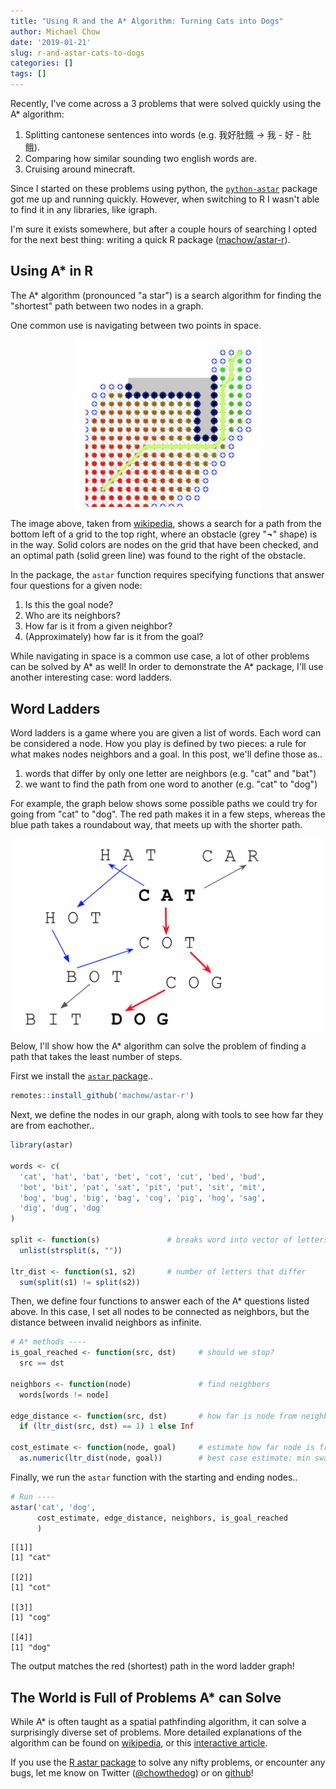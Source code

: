 ```yaml
---
title: "Using R and the A* Algorithm: Turning Cats into Dogs"
author: Michael Chow
date: '2019-01-21'
slug: r-and-astar-cats-to-dogs
categories: []
tags: []
---
```


Recently, I've come across a 3 problems that were solved quickly using the A* algorithm:

1. Splitting cantonese sentences into words (e.g. 我好肚餓 -> 我 - 好 - 肚餓).
2. Comparing how similar sounding two english words are.
3. Cruising around minecraft.

Since I started on these problems using python, the [`python-astar`](https://github.com/jrialland/python-astar) package got me up and running quickly.
However, when switching to R I wasn't able to find it in any libraries, like igraph.


I'm sure it exists somewhere, but after a couple hours of searching I opted for the next best thing: writing a quick R package ([machow/astar-r](https://github.com/machow/astar-r)).


## Using A* in R

The A* algorithm (pronounced "a star") is a search algorithm for finding the "shortest" path between two nodes in a graph.

One common use is navigating between two points in space.

<img src="/003-r-and-astar-2.png" style = "max-width: 300px; display: block; margin-left: auto; margin-right: auto;">

The image above, taken from [wikipedia](https://en.wikipedia.org/wiki/A*_search_algorithm), shows a search for a path from the bottom left of a grid to the top right, where an obstacle (grey "**¬**" shape) is in the way.
Solid colors are nodes on the grid that have been checked, and an optimal path (solid green line) was found to the right of the obstacle.

In the package, the `astar` function requires specifying functions that answer four questions for a given node:

1. Is this the goal node?
2. Who are its neighbors?
3. How far is it from a given neighbor?
4. (Approximately) how far is it from the goal?

While navigating in space is a common use case, a lot of other problems can be solved by A* as well!
In order to demonstrate the A* package, I'll use another interesting case: word ladders.

## Word Ladders

Word ladders is a game where you are given a list of words.
Each word can be considered a node.
How you play is defined by two pieces: a rule for what makes nodes neighbors and a goal.
In this post, we'll define those as..

1. words that differ by only one letter are neighbors (e.g. "cat" and "bat")
2. we want to find the path from one word to another (e.g. "cat" to "dog")

For example, the graph below shows some possible paths we could try for going from "cat" to "dog". The red path makes it in a few steps, whereas the blue path takes a roundabout way, that meets up with the shorter path.

<img src="/003-r-and-astar-1.png" style = "max-width: 500px; display: block; margin-left: auto; margin-right: auto;">

Below, I'll show how the A* algorithm can solve the problem of finding a path that takes the least number of steps.

First we install the [`astar` package](https://github.com/machow/astar-r)..

```r
remotes::install_github('machow/astar-r')
```

Next, we define the nodes in our graph, along with tools to see how far they are from eachother..


```r
library(astar)

words <- c(
  'cat', 'hat', 'bat', 'bet', 'cot', 'cut', 'bed', 'bud',
  'bot', 'bit', 'pat', 'sat', 'pit', 'put', 'sit', 'mit',
  'bog', 'bug', 'big', 'bag', 'cog', 'pig', 'hog', 'sag',
  'dig', 'dug', 'dog'
)

split <- function(s)               # breaks word into vector of letters
  unlist(strsplit(s, ""))

ltr_dist <- function(s1, s2)       # number of letters that differ
  sum(split(s1) != split(s2))
```

Then, we define four functions to answer each of the A* questions listed above.  In this case, I set all nodes to be connected as neighbors, but the distance between invalid neighbors as infinite.



```r
# A* methods ----
is_goal_reached <- function(src, dst)     # should we stop?
  src == dst

neighbors <- function(node)               # find neighbors
  words[words != node]

edge_distance <- function(src, dst)       # how far is node from neighbor
  if (ltr_dist(src, dst) == 1) 1 else Inf

cost_estimate <- function(node, goal)     # estimate how far node is from goal
  as.numeric(ltr_dist(node, goal))        # best case estimate: min swaps left
```

Finally, we run the `astar` function with the starting and ending nodes..


```r
# Run ----
astar('cat', 'dog', 
      cost_estimate, edge_distance, neighbors, is_goal_reached
      )
```

```
[[1]]
[1] "cat"

[[2]]
[1] "cot"

[[3]]
[1] "cog"

[[4]]
[1] "dog"
```

The output matches the red (shortest) path in the word ladder graph!

## The World is Full of Problems A* can Solve

While A* is often taught as a spatial pathfinding algorithm, it can solve a surprisingly diverse set of problems. More detailed explanations of the algorithm can be found on [wikipedia](https://en.wikipedia.org/wiki/A*_search_algorithm), or this [interactive article](https://www.redblobgames.com/pathfinding/a-star/introduction.html).


If you use the [R astar package](https://github.com/machow/astar-r) to solve any nifty problems, or encounter any bugs, let me know on Twitter ([\@chowthedog](https://twitter.com/chowthedog)) or on [github](https://github.com/machow/astar-r/issues)!
